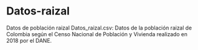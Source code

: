 # Datos-raizal
Datos de población raizal
Datos_raizal.csv: Datos de la población raizal de Colombia según el Censo Nacional de Población y Vivienda realizado en 2018 por el DANE. 
